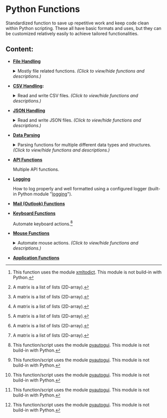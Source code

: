 # Python Functions

Standardized function to save up repetitive work and keep code clean within Python scripting.
These all have basic formats and uses, but they can be customized relatively easily to achieve tailored functionalities.

## Content:

-   **[File Handling](file_handling/README.md)**

    <details>
      <summary>Mostly file related functions. <i>(Click to view/hide functions and descriptions.)</i></summary><br>

    | Function                              | Description                                                                               |
    | ------------------------------------- | ----------------------------------------------------------------------------------------- |
    | _location_check()_                    | Check if the given path exists, if not keep looping with the given delay in seconds.      |
    | _directory_selection_dialog()_        | A directory selection dialog using the TKinter filedialog UI.                             |
    | _file_selection_dialog()_             | A file selection dialog using the TKinter filedialog UI.                                  |
    | _get_all_files()_                     | Return all file paths of a given directory (even for files within sub-directories).       |
    | _get_latest_file()_                   | Return the most recent (latest) created file in a given directory.                        |
    | _get_latest_file_from_subdirectory()_ | Return the most recent (latest) created file within a sub-directory of a given directory. |
    | _read_file()_                         | Read the data from a file.                                                                |
    | _read_xml()_[^1]                      | Read the data from a XML file and return it as an ordered dictionary.                     |
    | _read_file_lines()_                   | Read the data from a file, line by line.                                                  |
    | _write_file_list()_                   | Write a list of strings to a file.                                                        |
    | _get_time_stamp()_                    | Return the current timestamp.                                                             |
    | _prompt_message()_                    | Prompt the user with a message.                                                           |

    </details>

-   **[CSV Handling](csv_functions/README.md):**

    <details>
      <summary>Read and write CSV files. <i>(Click to view/hide functions and descriptions.)</i></summary><br>

    | Function              | Description                                                                   |
    | --------------------- | ----------------------------------------------------------------------------- |
    | _read_csv()_          | Read the data from a CSV file into a matrix[^2].                              |
    | _write_csv()_         | Write a matrix[^2] into a CSV file.                                           |
    | _create_csv()_        | Create a CSV file with the given field names.                                 |
    | _append_csv_record()_ | Append a dictionary record to the given CSV file.                             |
    | _read_csv_records()_  | Read the records from a CSV file into a list of dictionaries.                 |
    | _example_function()_  | Example of use: Create, append and read random example records to a CSV file. |

    </details>

-   **[JSON Handling](json_functions/README.md)**

    <details>
      <summary>Read and write JSON files. <i>(Click to view/hide functions and descriptions.)</i></summary><br>

    | Function       | Description                      |
    | -------------- | -------------------------------- |
    | _read_json()_  | Read the data from a JSON file.  |
    | _write_json()_ | Write the data into a JSON file. |

    </details>

-   **[Data Parsing](parse_functions/README.md)**

    <details>
      <summary>Parsing functions for multiple different data types and structures. <i>(Click to view/hide functions and descriptions.)</i></summary><br>

    | Function             | Description                                     |
    | -------------------- | ----------------------------------------------- |
    | _string_to_list()_   | Parse a string into a list.                     |
    | _string_to_matrix()_ | Parse a string into a matrix[^2].               |
    | _matrix_to_string()_ | Parse a matrix[^2] into a string.               |
    | _matrix_to_dicts()_  | Parse a matrix[^2] into a list of dictionaries. |
    | _dicts_to_matrix()_  | Parse a list of dictionaries into a matrix[^2]. |
    | _string_to_dicts()_  | Parse a string into a list of dictionaries.     |
    | _dicts_to_string()_  | Parse a list of dictionaries into a string.     |

    </details>

-   **[API Functions](api_functions/README.md)**

    Multiple API functions.

-   **[Logging](log_example.py)**

    How to log properly and well formatted using a configured logger (built-in Python module "[logging](https://docs.python.org/3/library/logging.html)").

-   **[Mail (Outlook) Functions](outlook.py)**

-   **[Keyboard Functions](keyboard)**

    Automate keyboard actions.[^3]

-   **[Mouse Functions](mouse/README.md)**

    <details>
      <summary>Automate mouse actions. <i>(Click to view/hide functions and descriptions.)</i></summary><br>

    | Function                   | Description                                                           |
    | -------------------------- | --------------------------------------------------------------------- |
    | _get_mouse_position()_[^3] | Get the current mouse position coordinates.                           |
    | _set_mouse()_[^3]          | Set the mouse position to a given position.                           |
    | _move_mouse()_[^3]         | Move the mouse position relative to the current mouse position.       |
    | _afk_movement()_[^3]       | Move the mouse position from a starting point for the given duration. |

    </details>

-   **[Application Functions](Application)**

[^1]:
    This function uses the module [xmltodict](https://pypi.org/project/xmltodict/).
    This module is not build-in with Python.

[^2]: A matrix is a list of lists (2D-array).
[^3]:
    This function/script uses the module [pyautogui](https://pyautogui.readthedocs.io/).
    This module is not build-in with Python.
